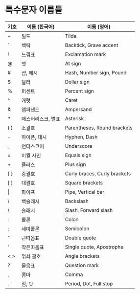 # 특수문자 이름들

| 기호 | 이름 (한국어)      | 이름 (영어)                  |
| ---- | ------------------ | ---------------------------- |
| ~    | 틸드               | Tilde                        |
| `    | 백틱               | Backtick, Grave accent       |
| !    | 느낌표             | Exclamation mark             |
| @    | 앳                 | At sign                      |
| #    | 샵, 해시           | Hash, Number sign, Pound     |
| $    | 달러               | Dollar sign                  |
| %    | 퍼센트             | Percent sign                 |
| ^    | 캐럿               | Caret                        |
| &    | 앰퍼샌드           | Ampersand                    |
| \*   | 애스터리스크, 별표 | Asterisk                     |
| ( )  | 소괄호             | Parentheses, Round brackets  |
| -    | 하이픈, 대시       | Hyphen, Dash                 |
| \_   | 언더스코어         | Underscore                   |
| =    | 이퀄 사인          | Equals sign                  |
| +    | 플러스             | Plus sign                    |
| { }  | 중괄호             | Curly braces, Curly brackets |
| [ ]  | 대괄호             | Square brackets              |
|  \|   | 파이프             | Pipe, Vertical bar           |
| \    | 백슬래시           | Backslash                    |
| /    | 슬래시             | Slash, Forward slash         |
| :    | 콜론               | Colon                        |
| ;    | 세미콜론           | Semicolon                    |
| "    | 큰따옴표           | Double quote                 |
| '    | 작은따옴표         | Single quote, Apostrophe     |
| < >  | 꺾쇠 괄호          | Angle brackets               |
| ?    | 물음표             | Question mark                |
| ,    | 콤마               | Comma                        |
| .    | 점, 닷             | Period, Dot, Full stop       |

